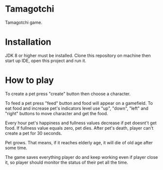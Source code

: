 # Tamagotchi
Tamagotchi game.

# Installation
JDK 8 or higher must be installed.
Clone this repository on machine then start up IDE, open this project and run it.

# How to play

To create a pet press "create" button then choose a character.

To feed a pet press "feed" button and food will appear on a gamefield. To eat food and increase pet's indicators level use "up",
"down", "left" and "right" buttons to move character and get the food.

Every hour pet's happiness and fullness values decrease if pet doesnt't get food. If fullness value equals zero, pet dies. 
After pet's death, player can't create a pet for 30 seconds.

Pet grows. That means, if it reaches elderly age, it will die of old age after some time. 

The game saves everything player do and keep working even if player close it, so player should monitor the status of their pet all the time.

